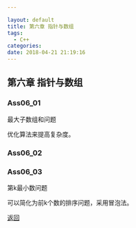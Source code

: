 ```yaml
---

layout: default
title: 第六章 指针与数组
tags:
  - C++
categories:
date: 2018-04-21 21:19:16
---
```


## 第六章 指针与数组

### Ass06_01

最大子数组和问题

优化算法来提高复杂度。

### Ass06_02

### Ass06_03

第k最小数问题

可以简化为前k个数的排序问题，采用冒泡法。


[返回](./)